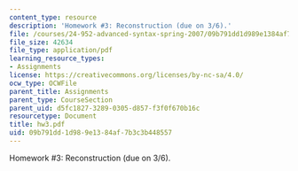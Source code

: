 ```yaml
---
content_type: resource
description: 'Homework #3: Reconstruction (due on 3/6).'
file: /courses/24-952-advanced-syntax-spring-2007/09b791dd1d989e1384af7b3c3b448557_hw3.pdf
file_size: 42634
file_type: application/pdf
learning_resource_types:
- Assignments
license: https://creativecommons.org/licenses/by-nc-sa/4.0/
ocw_type: OCWFile
parent_title: Assignments
parent_type: CourseSection
parent_uid: d5fc1827-3289-0305-d857-f3f0f670b16c
resourcetype: Document
title: hw3.pdf
uid: 09b791dd-1d98-9e13-84af-7b3c3b448557
---
```

Homework #3: Reconstruction (due on 3/6).